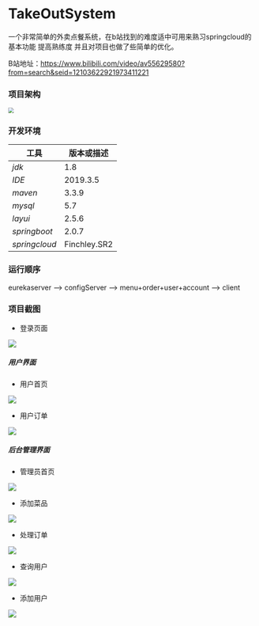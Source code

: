 # TakeOutSystem
一个非常简单的外卖点餐系统，在b站找到的难度适中可用来熟习springcloud的基本功能 提高熟练度 并且对项目也做了些简单的优化。

B站地址：https://www.bilibili.com/video/av55629580?from=search&seid=12103622921973411221

### 项目架构

<img src="https://gitee.com/sun-qiao321/picture/raw/master/images/20210613154200.png" style="zoom:67%;" />

### 开发环境

| 工具          | 版本或描述   |
| ------------- | ------------ |
| *jdk*         | 1.8          |
| *IDE*         | 2019.3.5     |
| *maven*       | 3.3.9        |
| *mysql*       | 5.7          |
| *layui*       | 2.5.6        |
| *springboot*  | 2.0.7        |
| *springcloud* | Finchley.SR2 |

### 运行顺序

eurekaserver --> configServer --> menu+order+user+account --> client

### 项目截图

- 登录页面

![](https://gitee.com/sun-qiao321/picture/raw/master/images/20210615190614.png)

##### 用户界面

- 用户首页

![](https://gitee.com/sun-qiao321/picture/raw/master/images/20210615190751.png)

- 用户订单

![](https://gitee.com/sun-qiao321/picture/raw/master/images/20210615190827.png)

##### 后台管理界面

- 管理员首页

![](https://gitee.com/sun-qiao321/picture/raw/master/images/20210615191000.png)

- 添加菜品

![](https://gitee.com/sun-qiao321/picture/raw/master/images/20210615191041.png)

- 处理订单

![](https://gitee.com/sun-qiao321/picture/raw/master/images/20210615191117.png)

- 查询用户

![](https://gitee.com/sun-qiao321/picture/raw/master/images/20210615191159.png)

- 添加用户

![](https://gitee.com/sun-qiao321/picture/raw/master/images/20210615191233.png)

